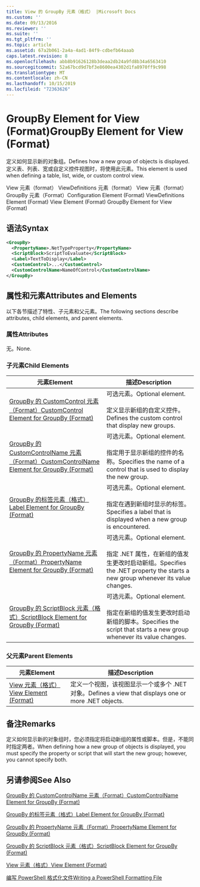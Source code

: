 ```yaml
---
title: View 的 GroupBy 元素（格式） |Microsoft Docs
ms.custom: ''
ms.date: 09/13/2016
ms.reviewer: ''
ms.suite: ''
ms.tgt_pltfrm: ''
ms.topic: article
ms.assetid: 67a2b061-2a4a-4ad1-84f9-cdbefb64aaab
caps.latest.revision: 8
ms.openlocfilehash: abb8b91626128b3deaa2db24a9fd8b34a6563410
ms.sourcegitcommit: 52a67bcd9d7bf3e8600ea4302d1fa8970ff9c998
ms.translationtype: MT
ms.contentlocale: zh-CN
ms.lasthandoff: 10/15/2019
ms.locfileid: "72363626"
---
```

# <a name="groupby-element-for-view-format"></a><span data-ttu-id="2f65b-102">GroupBy Element for View (Format)</span><span class="sxs-lookup"><span data-stu-id="2f65b-102">GroupBy Element for View (Format)</span></span>

<span data-ttu-id="2f65b-103">定义如何显示新的对象组。</span><span class="sxs-lookup"><span data-stu-id="2f65b-103">Defines how a new group of objects is displayed.</span></span> <span data-ttu-id="2f65b-104">定义表、列表、宽或自定义控件视图时，将使用此元素。</span><span class="sxs-lookup"><span data-stu-id="2f65b-104">This element is used when defining a table, list, wide, or custom control view.</span></span>

<span data-ttu-id="2f65b-105">View 元素（format） ViewDefinitions 元素（format） View 元素（format） GroupBy 元素（Format）</span><span class="sxs-lookup"><span data-stu-id="2f65b-105">Configuration Element (Format) ViewDefinitions Element (Format) View Element (Format) GroupBy Element for View (Format)</span></span>

## <a name="syntax"></a><span data-ttu-id="2f65b-106">语法</span><span class="sxs-lookup"><span data-stu-id="2f65b-106">Syntax</span></span>

```xml
<GroupBy>
  <PropertyName>.NetTypeProperty</PropertyName>
  <ScriptBlock>ScriptToEvaluate</ScriptBlock>
  <Label>TextToDisplay</Label>
  <CustomControl>...</CustomControl>
  <CustomControlName>NameOfControl</CustomControlName>
</GroupBy>
```

## <a name="attributes-and-elements"></a><span data-ttu-id="2f65b-107">属性和元素</span><span class="sxs-lookup"><span data-stu-id="2f65b-107">Attributes and Elements</span></span>

<span data-ttu-id="2f65b-108">以下各节描述了特性、子元素和父元素。</span><span class="sxs-lookup"><span data-stu-id="2f65b-108">The following sections describe attributes, child elements, and parent elements.</span></span>

### <a name="attributes"></a><span data-ttu-id="2f65b-109">属性</span><span class="sxs-lookup"><span data-stu-id="2f65b-109">Attributes</span></span>

<span data-ttu-id="2f65b-110">无。</span><span class="sxs-lookup"><span data-stu-id="2f65b-110">None.</span></span>

### <a name="child-elements"></a><span data-ttu-id="2f65b-111">子元素</span><span class="sxs-lookup"><span data-stu-id="2f65b-111">Child Elements</span></span>

|<span data-ttu-id="2f65b-112">元素</span><span class="sxs-lookup"><span data-stu-id="2f65b-112">Element</span></span>|<span data-ttu-id="2f65b-113">描述</span><span class="sxs-lookup"><span data-stu-id="2f65b-113">Description</span></span>|
|-------------|-----------------|
|[<span data-ttu-id="2f65b-114">GroupBy 的 CustomControl 元素（Format）</span><span class="sxs-lookup"><span data-stu-id="2f65b-114">CustomControl Element for GroupBy (Format)</span></span>](./customcontrol-element-for-groupby-format.md)|<span data-ttu-id="2f65b-115">可选元素。</span><span class="sxs-lookup"><span data-stu-id="2f65b-115">Optional element.</span></span><br /><br /> <span data-ttu-id="2f65b-116">定义显示新组的自定义控件。</span><span class="sxs-lookup"><span data-stu-id="2f65b-116">Defines the custom control that display new groups.</span></span>|
|[<span data-ttu-id="2f65b-117">GroupBy 的 CustomControlName 元素（Format）</span><span class="sxs-lookup"><span data-stu-id="2f65b-117">CustomControlName Element for GroupBy (Format)</span></span>](./customcontrolname-element-for-groupby-format.md)|<span data-ttu-id="2f65b-118">可选元素。</span><span class="sxs-lookup"><span data-stu-id="2f65b-118">Optional element.</span></span><br /><br /> <span data-ttu-id="2f65b-119">指定用于显示新组的控件的名称。</span><span class="sxs-lookup"><span data-stu-id="2f65b-119">Specifies the name of a control that is used to display the new group.</span></span>|
|[<span data-ttu-id="2f65b-120">GroupBy 的标签元素（格式）</span><span class="sxs-lookup"><span data-stu-id="2f65b-120">Label Element for GroupBy (Format)</span></span>](./label-element-for-groupby-format.md)|<span data-ttu-id="2f65b-121">可选元素。</span><span class="sxs-lookup"><span data-stu-id="2f65b-121">Optional element.</span></span><br /><br /> <span data-ttu-id="2f65b-122">指定在遇到新组时显示的标签。</span><span class="sxs-lookup"><span data-stu-id="2f65b-122">Specifies a label that is displayed when a new group is encountered.</span></span>|
|[<span data-ttu-id="2f65b-123">GroupBy 的 PropertyName 元素（Format）</span><span class="sxs-lookup"><span data-stu-id="2f65b-123">PropertyName Element for GroupBy (Format)</span></span>](./propertyname-element-for-groupby-format.md)|<span data-ttu-id="2f65b-124">可选元素。</span><span class="sxs-lookup"><span data-stu-id="2f65b-124">Optional element.</span></span><br /><br /> <span data-ttu-id="2f65b-125">指定 .NET 属性，在新组的值发生更改时启动新组。</span><span class="sxs-lookup"><span data-stu-id="2f65b-125">Specifies the .NET property the starts a new group whenever its value changes.</span></span>|
|[<span data-ttu-id="2f65b-126">GroupBy 的 ScriptBlock 元素（格式）</span><span class="sxs-lookup"><span data-stu-id="2f65b-126">ScriptBlock Element for GroupBy (Format)</span></span>](./scriptblock-element-for-groupby-format.md)|<span data-ttu-id="2f65b-127">可选元素。</span><span class="sxs-lookup"><span data-stu-id="2f65b-127">Optional element.</span></span><br /><br /> <span data-ttu-id="2f65b-128">指定在新组的值发生更改时启动新组的脚本。</span><span class="sxs-lookup"><span data-stu-id="2f65b-128">Specifies the script that starts a new group whenever its value changes.</span></span>|

### <a name="parent-elements"></a><span data-ttu-id="2f65b-129">父元素</span><span class="sxs-lookup"><span data-stu-id="2f65b-129">Parent Elements</span></span>

|<span data-ttu-id="2f65b-130">元素</span><span class="sxs-lookup"><span data-stu-id="2f65b-130">Element</span></span>|<span data-ttu-id="2f65b-131">描述</span><span class="sxs-lookup"><span data-stu-id="2f65b-131">Description</span></span>|
|-------------|-----------------|
|[<span data-ttu-id="2f65b-132">View 元素（格式）</span><span class="sxs-lookup"><span data-stu-id="2f65b-132">View Element (Format)</span></span>](./view-element-format.md)|<span data-ttu-id="2f65b-133">定义一个视图，该视图显示一个或多个 .NET 对象。</span><span class="sxs-lookup"><span data-stu-id="2f65b-133">Defines a view that displays one or more .NET objects.</span></span>|

## <a name="remarks"></a><span data-ttu-id="2f65b-134">备注</span><span class="sxs-lookup"><span data-stu-id="2f65b-134">Remarks</span></span>

<span data-ttu-id="2f65b-135">定义如何显示新的对象组时，您必须指定将启动新组的属性或脚本。但是，不能同时指定两者。</span><span class="sxs-lookup"><span data-stu-id="2f65b-135">When defining how a new group of objects is displayed, you must specify the property or script that will start the new group; however, you cannot specify both.</span></span>

## <a name="see-also"></a><span data-ttu-id="2f65b-136">另请参阅</span><span class="sxs-lookup"><span data-stu-id="2f65b-136">See Also</span></span>

[<span data-ttu-id="2f65b-137">GroupBy 的 CustomControlName 元素（Format）</span><span class="sxs-lookup"><span data-stu-id="2f65b-137">CustomControlName Element for GroupBy (Format)</span></span>](./customcontrolname-element-for-groupby-format.md)

[<span data-ttu-id="2f65b-138">GroupBy 的标签元素（格式）</span><span class="sxs-lookup"><span data-stu-id="2f65b-138">Label Element for GroupBy (Format)</span></span>](./label-element-for-groupby-format.md)

[<span data-ttu-id="2f65b-139">GroupBy 的 PropertyName 元素（Format）</span><span class="sxs-lookup"><span data-stu-id="2f65b-139">PropertyName Element for GroupBy (Format)</span></span>](./propertyname-element-for-groupby-format.md)

[<span data-ttu-id="2f65b-140">GroupBy 的 ScriptBlock 元素（格式）</span><span class="sxs-lookup"><span data-stu-id="2f65b-140">ScriptBlock Element for GroupBy (Format)</span></span>](./scriptblock-element-for-groupby-format.md)

[<span data-ttu-id="2f65b-141">View 元素（格式）</span><span class="sxs-lookup"><span data-stu-id="2f65b-141">View Element (Format)</span></span>](./view-element-format.md)

[<span data-ttu-id="2f65b-142">编写 PowerShell 格式化文件</span><span class="sxs-lookup"><span data-stu-id="2f65b-142">Writing a PowerShell Formatting File</span></span>](./writing-a-powershell-formatting-file.md)
